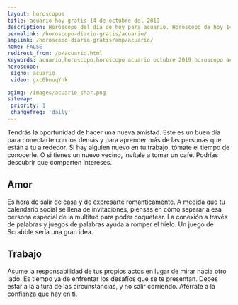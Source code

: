 ```yaml
---
layout: horoscopos
title: acuario hoy gratis 14 de octubre del 2019 
description: Horóscopo del dia de hoy para acuario. Horoscopo de hoy 14 de octubre del 2019. Las predicciones de amor, trabajo, vida personal gratis.
permalink: /horoscopo-diario-gratis/acuario/
amplink: /horoscopo-diario-gratis/amp/acuario/
home: FALSE
redirect_from: /p/acuario.html
keywords: acuario,horoscopo,horoscopo acuario octubre 2019,horoscopo acuario hoy,tarot acuario octubre 2019,horoscopo acuario,tarot acuario hoy,horoscopo de hoy,horoscopo diario,tarot del amor,horoscopo de hoy acuario,horoscopo diario del tarot, Horoscopo de hoy acuario 14 de octubre del 2019,horóscopo del día,signos zodiacales 2019, el horoscopo de hoy
horoscopo:
 signo: acuario
 video: gxc0bnuqYnk

ogimg: /images/acuario_char.png
sitemap:
 priority: 1
 changefreq: 'daily'
---
```



Tendrás la oportunidad de hacer una nueva amistad. Este es un buen día para conectarte con los demás y para aprender más de las personas que están a tu alrededor. Si hay alguien nuevo en tu trabajo, tómate el tiempo de conocerle. O si tienes un nuevo vecino, invítale a tomar un café. Podrías descubrir que comparten intereses.

## Amor

Es hora de salir de casa y de expresarte románticamente. A medida que tu calendario social se llena de invitaciones, piensas en cómo separar a esa persona especial de la multitud para poder coquetear. La conexión a través de palabras y juegos de palabras ayuda a romper el hielo. Un juego de Scrabble sería una gran idea.

## Trabajo

Asume la responsabilidad de tus propios actos en lugar de mirar hacia otro lado. Es tiempo ya de enfrentar los desafíos que se te presentan. Debes estar a la altura de las circunstancias, y no salir corriendo. Aférrate a la confianza que hay en ti.